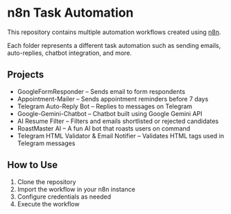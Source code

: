 # n8n Task Automation

This repository contains multiple automation workflows created using [n8n](https://n8n.io/).

Each folder represents a different task automation such as sending emails, auto-replies, chatbot integration, and more.

## Projects

- GoogleFormResponder – Sends email to form respondents
- Appointment-Mailer – Sends appointment reminders before 7 days
- Telegram Auto-Reply Bot – Replies to messages on Telegram
- Google-Gemini-Chatbot – Chatbot built using Google Gemini API
- AI Resume Filter – Filters and emails shortlisted or rejected candidates
- RoastMaster AI – A fun AI bot that roasts users on command
- Telegram HTML Validator & Email Notifier – Validates HTML tags used in Telegram messages

## How to Use

1. Clone the repository
2. Import the workflow in your n8n instance
3. Configure credentials as needed
4. Execute the workflow

